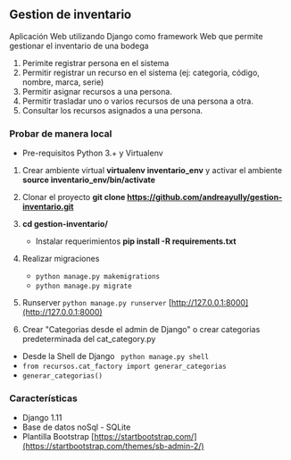 ## Gestion de inventario
Aplicación Web utilizando Django como framework Web que permite gestionar el inventario de una bodega
1.  Perimite registrar persona en el sistema
2. Permitir registrar un recurso en el sistema (ej: categoria, código, nombre, marca, serie)
3. Permitir asignar recursos a una persona.
4. Permitir trasladar uno o varios recursos de una persona a otra.
5. Consultar los recursos asignados a una persona.

### Probar de manera local
  * Pre-requisitos Python 3.+ y Virtualenv

1. Crear ambiente virtual **virtualenv inventario_env** y activar el ambiente **source inventario_env/bin/activate**
2. Clonar el proyecto **git clone https://github.com/andreayully/gestion-inventario.git**
3. **cd gestion-inventario/**

    - Instalar requerimientos **pip install -R requirements.txt**
4. Realizar migraciones
    - ``` python manage.py makemigrations ```
    - ``` python manage.py migrate ```

5. Runserver ``` python manage.py runserver ``` [http://127.0.0.1:8000](http://127.0.0.1:8000)

6. Crear "Categorias desde el admin de Django" o crear categorias predeterminada del cat_category.py
  - Desde la Shell de Django ``` python manage.py shell```
  - ```from recursos.cat_factory import generar_categorias ```
  - ``` generar_categorias() ```

### Características
- Django 1.11
- Base de datos noSql - SQLite
- Plantilla Bootstrap [https://startbootstrap.com/](https://startbootstrap.com/themes/sb-admin-2/)
